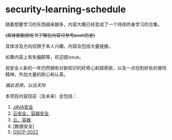 # security-learning-schedule


随着想要学习的东西越来越多，内容大概已经变成了一个持续终身学习的合集。

~~(具体都删改吃书了哪些内容可参考push历史)~~

具体涉及方向仅限于本人兴趣，内容会包括大量链接。



如果内容上有失偏颇等，欢迎提issue。



祝安全人新的一年仍然拥有对新知识的好奇心和探索欲，以及一点恰到好处的冒险精神，外加大量的耐心和认真。



*循此苦旅，以达天际*

本项目内容目前（及未来）会包括：

1. [JAVA安全](JAVA安全/JAVA安全.md)
2. [云安全、容器安全](云安全-容器安全/云安全-容器安全.md)
3. [云、容器](云-容器-相关知识/云-容器.md)
4. [数据安全]
5. [OSCP-2022](靶场练习/OSCP/OSCP.md)
